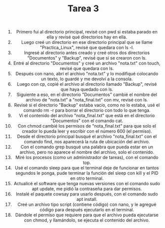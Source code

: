<div align="center">
<h1>Tarea 3</h1>

<br>

<ol>
  <li>Primero fui al directorio principal, revisé con pwd si estaba parado en ella y revisé qué directorios hay en ella.</li>
  <li>Luego creé un directorio en ese directorio principal que se llame "Practica_Linux", revisé que quedara con ls -l.</li>
  <li>Ingresé al directorio antes creado y creé otros dos directorios "Documentos" y "Backup", revisé que sí se crearon con ls.</li>
  <li>Entré al directorio "Documentos" y creé un archivo "nota.txt" con touch, revisé que quedara con ls.</li>
  <li>Después con nano, abrí el archivo "nota.txt" y lo modifiqué colocando un texto, lo guardé y me devolví a la consola.</li>
  <li>Luego con cp, copié el archivo al directorio llamado "Backup", revisé que haya quedado con ls.</li>
  <li>Siguiente a eso, en el directorio "Documentos" cambié el nombre del archivo de "nota.txt" a "nota_final.txt" con mv, revisé con ls.</li>
  <li>Revisé si el directorio "Backup" estaba vacío, como no lo estaba, usé el comando rm -r para borrar el directorio con todo lo que tenga.</li>
  <li>Vi el contenido del archivo "nota_final.txt" que está en el directorio "Documentos" con el comando cat.</li>
  <li>Con chmod cambié los permisos de "nota_final.txt" para que solo el creador lo pueda leer y escribir con el número 600 (el permiso).</li>
  <li>Desde el directorio principal busqué el archivo "nota_final.txt" con el comando find, nos aparecerá la ruta de ubicación del archivo.</li>
  <li>Con el comando grep busqué una palabra que pueda estar en un archivo, pero no aparece el nombre del archivo, solo el contenido.</li>
  <li>Miré los procesos (como un administrador de tareas), con el comando top.</li>
  <li>Usé el comando sleep para que el terminal deje de funcionar en tantos segundos le ponga, pude terminar la función del sleep con kill y el PID en otro terminal.</li>
  <li>Actualicé el software que tenga nuevas versiones con el comando sudo apt update, me pidió la contraseña para dar permisos.</li>
  <li>Instalé el paquete cowsay para usarlo después, con el comando sudo apt install.</li>
  <li>Creé un archivo tipo script (contiene código) con nano, y le agregué código para después ejecutarlo en el terminal.</li>
  <li>Dándole el permiso que requiere para que el archivo pueda ejecutarse con chmod, y llamándolo, se ejecuta el contenido del archivo.</li>
</ol>
</div>
